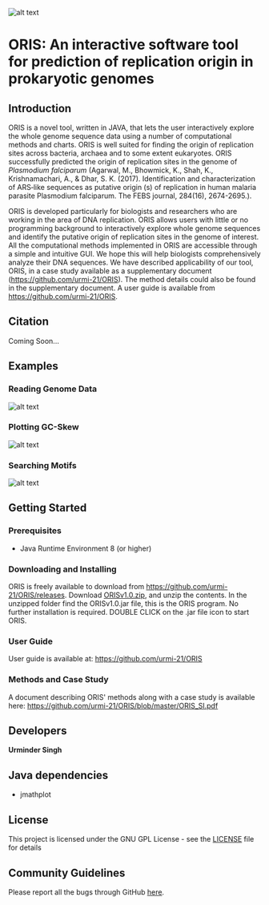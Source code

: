 ![alt text](https://github.com/urmi-21/ORIS/blob/master/figures/oldoris.png)
# ORIS: An interactive software tool for prediction of replication origin in prokaryotic genomes


## Introduction
ORIS is a novel tool, written in JAVA, that lets the user interactively explore the whole genome sequence data using a number of computational methods and charts. ORIS is well suited for finding the origin of replication sites across bacteria, archaea and to some extent eukaryotes. ORIS successfully predicted the origin of replication sites in the genome of *Plasmodium falciparum* (Agarwal, M., Bhowmick, K., Shah, K., Krishnamachari, A., & Dhar, S. K. (2017). Identification and characterization of ARS‐like sequences as putative origin (s) of replication in human malaria parasite Plasmodium falciparum. The FEBS journal, 284(16), 2674-2695.).

ORIS is developed particularly for biologists and researchers who are working in the area of DNA replication. ORIS allows users with little or no programming background to interactively explore whole genome sequences and identify the putative origin of replication sites in the genome of interest. All the computational methods implemented in ORIS are accessible through a simple and intuitive GUI. We hope this will help biologists comprehensively analyze their DNA sequences.
We have described applicability of our tool, ORIS, in a case study available as a supplementary document (https://github.com/urmi-21/ORIS). The method details could also be found in the supplementary document. A user guide is available from https://github.com/urmi-21/ORIS.

## Citation
Coming Soon...


## Examples


### Reading Genome Data
![alt text](https://github.com/urmi-21/ORIS/blob/master/figures/open.gif)


### Plotting GC-Skew
![alt text](https://github.com/urmi-21/ORIS/blob/master/figures/GCskew.gif)

### Searching Motifs
![alt text](https://github.com/urmi-21/ORIS/blob/master/figures/DnaASearch.gif)


## Getting Started

### Prerequisites

* Java Runtime Environment 8 (or higher)



### Downloading and Installing

ORIS is freely available to download from https://github.com/urmi-21/ORIS/releases. Download [ORISv1.0.zip](https://github.com/urmi-21/ORIS/releases), and unzip the contents. In the unzipped folder find the ORISv1.0.jar file, this is the ORIS program. No further installation is required.
DOUBLE CLICK on the .jar file icon to start ORIS.

### User Guide
User guide is available at: https://github.com/urmi-21/ORIS

### Methods and Case Study
A document describing ORIS' methods along with a case study is available here: https://github.com/urmi-21/ORIS/blob/master/ORIS_SI.pdf

## Developers

**Urminder Singh**

## Java dependencies
* jmathplot

## License

This project is licensed under the GNU GPL License - see the [LICENSE](LICENSE) file for details

## Community Guidelines
Please report all the bugs through GitHub [here](https://github.com/urmi-21/ORIS/issues).

